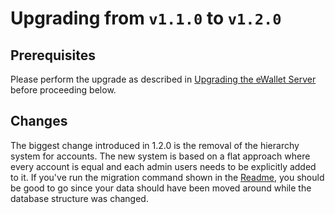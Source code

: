 # Upgrading from `v1.1.0` to `v1.2.0`

## Prerequisites

Please perform the upgrade as described in [Upgrading the eWallet Server](README.md)
before proceeding below.

## Changes

The biggest change introduced in 1.2.0 is the removal of the hierarchy system for accounts. The new system is based on a flat approach where every account is equal and each admin users needs to be explicitly added to it. If you've run the migration command shown in the [Readme](README.md), you should be good to go since your data should have been moved around while the database structure was changed. 